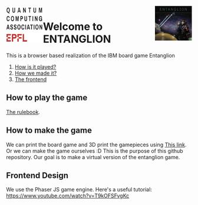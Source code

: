 <img src="sources/entanglion.jpg" align="right" width="100">
<img src="sources/epflQuantumLogo.png" align="left" width="100">










# Welcome to ENTANGLION
This is a browser based realization of the IBM board game Entanglion

1. [How is it played?](#howTo)
2. [ How we made it?](#howToM)
3. [ The frontend](#frontE)




<a name="howTo"></a>
## How to play the game

[The rulebook](https://github.com/Entanglion/entanglion/tree/master/game).

<a name="howToM"></a>
## How to make the game

We can print the board game and 3D print the gamepieces using [This link](https://github.com/Entanglion/entanglion/tree/master/assets).
Or we can make the game ourselves :D
This is the purpose of this github repository. Our goal is to make a virtual version of the entanglion game.
<a name="frontE"></a>
## Frontend Design
We use the Phaser JS game engine. Here's a useful tutorial:
https://www.youtube.com/watch?v=T9kOFSFvgKc

